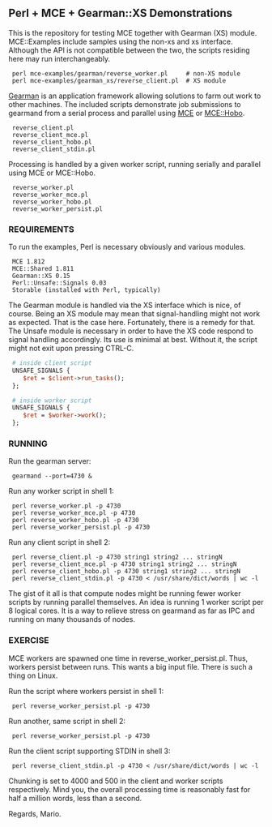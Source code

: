 
## Perl + MCE + Gearman::XS Demonstrations

This is the repository for testing MCE together with Gearman (XS) module.
MCE::Examples include samples using the non-xs and xs interface. Although the
API is not compatible between the two, the scripts residing here may run
interchangeably.

```
 perl mce-examples/gearman/reverse_worker.pl     # non-XS module
 perl mce-examples/gearman_xs/reverse_client.pl  # XS module
```

[Gearman](http://gearman.org) is an application framework allowing solutions
to farm out work to other machines. The included scripts demonstrate job
submissions to gearmand from a serial process and parallel using
[MCE](https://metacpan.org/pod/distribution/MCE/lib/MCE.pod) or
[MCE::Hobo](https://metacpan.org/pod/MCE::Hobo).

```
 reverse_client.pl
 reverse_client_mce.pl
 reverse_client_hobo.pl
 reverse_client_stdin.pl
```

Processing is handled by a given worker script, running serially and parallel
using MCE or MCE::Hobo.

```
 reverse_worker.pl
 reverse_worker_mce.pl
 reverse_worker_hobo.pl
 reverse_worker_persist.pl
```

### REQUIREMENTS

To run the examples, Perl is necessary obviously and various modules.

```
 MCE 1.812
 MCE::Shared 1.811
 Gearman::XS 0.15
 Perl::Unsafe::Signals 0.03
 Storable (installed with Perl, typically)
```

The Gearman module is handled via the XS interface which is nice, of course.
Being an XS module may mean that signal-handling might not work as expected.
That is the case here. Fortunately, there is a remedy for that. The Unsafe module
is necessary in order to have the XS code respond to signal handling accordingly.
Its use is minimal at best. Without it, the script might not exit upon pressing
CTRL-C.

```perl
 # inside client script
 UNSAFE_SIGNALS {
    $ret = $client->run_tasks();
 };

 # inside worker script
 UNSAFE_SIGNALS {
    $ret = $worker->work();
 };

```

### RUNNING

Run the gearman server:

```
 gearmand --port=4730 &
```

Run any worker script in shell 1:

```
 perl reverse_worker.pl -p 4730
 perl reverse_worker_mce.pl -p 4730
 perl reverse_worker_hobo.pl -p 4730
 perl reverse_worker_persist.pl -p 4730
```

Run any client script in shell 2:

```
 perl reverse_client.pl -p 4730 string1 string2 ... stringN
 perl reverse_client_mce.pl -p 4730 string1 string2 ... stringN
 perl reverse_client_hobo.pl -p 4730 string1 string2 ... stringN
 perl reverse_client_stdin.pl -p 4730 < /usr/share/dict/words | wc -l
```

The gist of it all is that compute nodes might be running fewer worker scripts
by running parallel themselves. An idea is running 1 worker script per 8 logical
cores. It is a way to relieve stress on gearmand as far as IPC and running on
many thousands of nodes.

### EXERCISE

MCE workers are spawned one time in reverse_worker_persist.pl. Thus, workers
persist between runs. This wants a big input file. There is such a thing on
Linux.

Run the script where workers persist in shell 1:

```
 perl reverse_worker_persist.pl -p 4730
```

Run another, same script in shell 2:

```
 perl reverse_worker_persist.pl -p 4730
```

Run the client script supporting STDIN in shell 3:

```
 perl reverse_client_stdin.pl -p 4730 < /usr/share/dict/words | wc -l
```

Chunking is set to 4000 and 500 in the client and worker scripts respectively.
Mind you, the overall processing time is reasonably fast for half a million
words, less than a second.

Regards, Mario.

